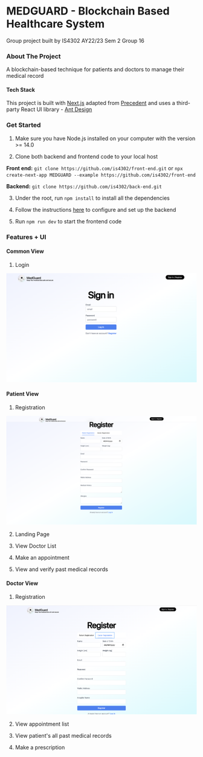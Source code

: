 # MEDGUARD - Blockchain Based Healthcare System

Group project built by IS4302 AY22/23 Sem 2 Group 16

### About The Project

A blockchain-based technique for patients and doctors to manage their medical record

#### Tech Stack

This project is built with [Next.js](https://nextjs.org/) adapted from [Precedent](https://github.com/steven-tey/precedent) 
and uses a third-party React UI library - [Ant Design](https://ant.design/)


### Get Started

1. Make sure you have Node.js installed on your computer with the version >= 14.0

2. Clone both backend and frontend code to your local host

  **Front end:** `git clone https://github.com/is4302/front-end.git` or `npx create-next-app MEDGUARD --example https://github.com/is4302/front-end` 

  **Backend:** `git clone https://github.com/is4302/back-end.git`

3. Under the root, run `npm install` to install all the dependencies

4. Follow the instructions [here](https://github.com/is4302/back-end#readme) to configure and set up the backend

5. Run `npm run dev` to start the frontend code

### Features + UI

#### Common View

1. Login

![Login](doc/login.png)

#### Patient View

1. Registration

![Patient Registration](doc/patient_registration.png)

2. Landing Page

3. View Doctor List

4. Make an appointment

5. View and verify past medical records


#### Doctor View

1. Registration

![Doctor Registration](doc/doctor_registration.png)

2. View appointment list

3. View patient's all past medical records

4. Make a prescription


